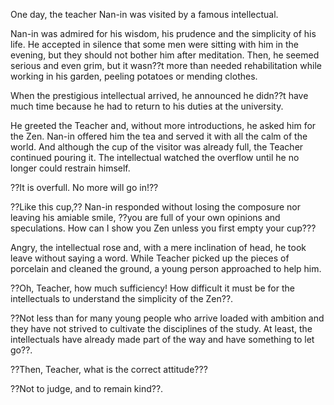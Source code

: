 <div id="wikitext">

One day, the teacher Nan-in was visited by a famous intellectual.

Nan-in was admired for his wisdom, his prudence and the simplicity of
his life. He accepted in silence that some men were sitting with him in
the evening, but they should not bother him after meditation. Then, he
seemed serious and even grim, but it wasn??t more than needed
rehabilitation while working in his garden, peeling potatoes or mending
clothes.

When the prestigious intellectual arrived, he announced he didn??t have
much time because he had to return to his duties at the university.

He greeted the Teacher and, without more introductions, he asked him for
the Zen. Nan-in offered him the tea and served it with all the calm of
the world. And although the cup of the visitor was already full, the
Teacher continued pouring it. The intellectual watched the overflow
until he no longer could restrain himself.

??It is overfull. No more will go in!??

??Like this cup,?? Nan-in responded without losing the composure nor
leaving his amiable smile, ??you are full of your own opinions and
speculations. How can I show you Zen unless you first empty your cup???

Angry, the intellectual rose and, with a mere inclination of head, he
took leave without saying a word. While Teacher picked up the pieces of
porcelain and cleaned the ground, a young person approached to help him.

??Oh, Teacher, how much sufficiency! How difficult it must be for the
intellectuals to understand the simplicity of the Zen??.

??Not less than for many young people who arrive loaded with ambition
and they have not strived to cultivate the disciplines of the study. At
least, the intellectuals have already made part of the way and have
something to let go??.

??Then, Teacher, what is the correct attitude???

??Not to judge, and to remain kind??.

<div class="vspace">

</div>

<div style="display: none;">

Summary:a famous Zen story Parent:(Main.)<span
class="wikiword">[SpiritualityAndBeliefs](http://wiki.tamouse.org?n=Main.SpiritualityAndBeliefs?action=print)</span>
includeme:[Main.SpiritualityAndBeliefs](http://wiki.tamouse.org?n=Main.SpiritualityAndBeliefs?action=print)
Categories:[Humanism](http://wiki.tamouse.org?n=Category.Humanism) Tags:
zen, tea story

</div>

</div>
